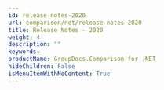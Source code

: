 ```yaml
---
id: release-notes-2020
url: comparison/net/release-notes-2020
title: Release Notes - 2020
weight: 4
description: ""
keywords:
productName: GroupDocs.Comparison for .NET
hideChildren: False
isMenuItemWithNoContent: True
---
```

